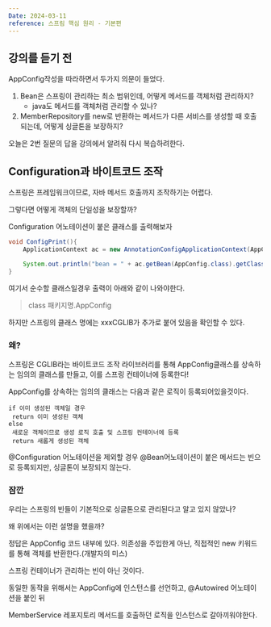 ```yaml
---
Date: 2024-03-11
reference: 스프림 핵심 원리 - 기본편
---
```

## 강의를 듣기 전
AppConfig작성을 따라하면서 두가지 의문이 들었다.

1. Bean은 스프링이 관리하는 최소 범위인데, 어떻게 메서드를 객체처럼 관리하지?
	- java도 메서드를 객체처럼 관리할 수 있나?
2. MemberRepository를 new로 반환하는 메서드가 다른 서비스를 생성할 때 호출되는데, 어떻게 싱글톤을 보장하지?

오늘은 2번 질문의 답을 강의에서 알려줘 다시 복습하려한다.

## Configuration과 바이트코드 조작
스프링은 프레임워크이므로, 자바 메서드 호출까지 조작하기는 어렵다.

그렇다면 어떻게 객체의 단일성을 보장할까?

Configuration 어노테이션이 붙은 클래스를 출력해보자

```java
void ConfigPrint(){
	ApplicationContext ac = new AnnotationConfigApplicationContext(AppConfig.class);

	System.out.println("bean = " + ac.getBean(AppConfig.class).getClass());
}
```

여기서 순수할 클래스일경우 출력이 아래와 같이 나와야한다.
 > class 패키지명.AppConfig
 
 하지만 스프링의 클래스 명에는 xxxCGLIB가 추가로 붙어 있음을 확인할 수 있다.

### 왜?
스프링은 CGLIB라는 바이트코드 조작 라이브러리를 통해 AppConfig클래스를 상속하는 임의의 클래스를 만들고, 이를 스프링 컨테이너에 등록한다!

AppConfig를 상속하는 임의의 클래스는 다음과 같은 로직이 등록되어있을것이다.

```
if 이미 생성된 객체일 경우
 return 이미 생성된 객체
else
 새로운 객체이므로 생성 로직 호출 및 스프링 컨테이너에 등록
 return 새롭게 생성된 객체
```

@Configuration 어노테이션을 제외할 경우 @Bean어노테이션이 붙은 메서드는 빈으로 등록되지만, 싱글톤이 보장되지 않는다.

### 잠깐
우리는 스프링의 빈들이 기본적으로 싱글톤으로 관리된다고 알고 있지 않았나?

왜 위에서는 이런 설명을 했을까?

정답은 AppConfig 코드 내부에 있다. 의존성을 주입한게 아닌, 직접적인 new 키워드를 통해 객체를 반환한다.(개발자의 미스)

스프링 컨테이너가 관리하는 빈이 아닌 것이다.

동일한 동작을 위해서는 AppConfig에 인스턴스를 선언하고, @Autowired 어노테이션을 붙인 뒤

MemberService 레포지토리 메서드를 호출하던 로직을 인스턴스로 갈아끼워야한다.

